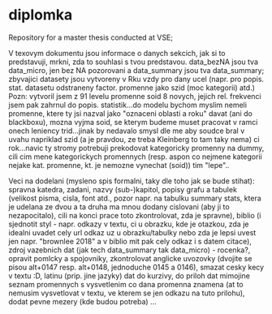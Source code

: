 # diplomka
Repository for a master thesis conducted at VSE;   

V texovym dokumentu jsou informace o danych sekcich, jak si to predstavuji, mrkni, zda to souhlasi s tvou predstavou. 
data_bezNA jsou tva data_micro, jen bez NA pozorovani a data_summary jsou tva data_summary; zbyvajici datasety jsou vytvoreny v Rku vzdy pro dany ucel (napr. pro popis. stat. datasetu odstraneny factor. promenne jako szid (moc kategorii) atd.)    
Pozn: vytvoril jsem z 91 levelu promenne soid 8 novych, jejich rel. frekvenci jsem pak zahrnul do popis. statistik...do modelu bychom myslim nemeli promenne, ktere ty jsi nazval jako "oznaceni oblasti a roku" davat (ani do blackboxu), mozna vyjma soid, se kterym budeme muset pracovat v ramci onech leniency trid...jinak by nedavalo smysl dle me aby soudce bral v uvahu napriklad szid (a je pravdou, ze treba  Kleinberg to tam taky nema) ci rok...navic ty stromy potrebuji prekodovat kategoricky promenny na dummy, cili cim mene kategorickych promennych (resp. aspon co nejmene kategorii nejake kat. promenne, kt. je nemozne vynechat (soid)) tim "lepe"..
  

Veci na dodelani (mysleno spis formalni, taky dle toho jak se bude stihat): spravna katedra, zadani, nazvy (sub-)kapitol, popisy grafu a tabulek (velikost pisma, cisla, font atd., pozor napr. na tabulku summary stats, ktera je udelana ze dvou a ta druha ma mnou dodany cislovani (aby ji to nezapocitalo), cili na konci prace toto zkontrolovat, zda je spravne), biblio (i sjednotit styl - napr. odkazy v textu, ci u obrazku, kde je otazkou, zda je idealni uvadet cely url odkaz uz u obrazku/tabulky nebo zda je lepsi uvest jen napr. "brownlee 2018" a v biblio mit pak cely odkaz i s datem citace), zdroj vazebnich dat (jak tech data_summary tak data_micro) - rocenka?, opravit pomlcky a spojovniky, zkontrolovat anglicke uvozovky (dvojite se pisou alt+0147 resp. alt+0148, jednoduche 0145 a 0146), smazat cesky kecy v textu :D, latinu (prip. jine jazyky) dat do kurzivy, do priloh dat mimojine seznam promennych s vysvetlenim co dana promenna znamena (at to nemusim vysvetlovat v textu, ve kterem se jen odkazu na tuto prilohu), dodat pevne mezery (kde budou potreba) ...
